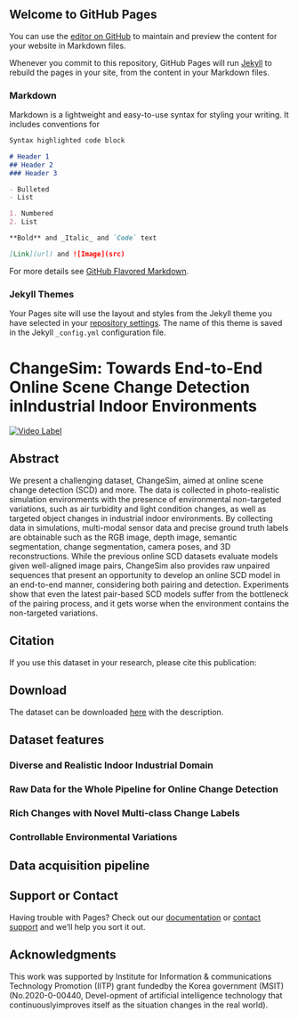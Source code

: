 ## Welcome to GitHub Pages

You can use the [editor on GitHub](https://github.com/SAMMiCA/ChangeSim/edit/gh-pages/index.md) to maintain and preview the content for your website in Markdown files.

Whenever you commit to this repository, GitHub Pages will run [Jekyll](https://jekyllrb.com/) to rebuild the pages in your site, from the content in your Markdown files.

### Markdown

Markdown is a lightweight and easy-to-use syntax for styling your writing. It includes conventions for

```markdown
Syntax highlighted code block

# Header 1
## Header 2
### Header 3

- Bulleted
- List

1. Numbered
2. List

**Bold** and _Italic_ and `Code` text

[Link](url) and ![Image](src)
```

For more details see [GitHub Flavored Markdown](https://guides.github.com/features/mastering-markdown/).

### Jekyll Themes

Your Pages site will use the layout and styles from the Jekyll theme you have selected in your [repository settings](https://github.com/SAMMiCA/ChangeSim/settings). The name of this theme is saved in the Jekyll `_config.yml` configuration file.








# ChangeSim: Towards End-to-End Online Scene Change Detection inIndustrial Indoor Environments

[![Video Label](http://img.youtube.com/vi/uLR1RNqJ1Mw/0.jpg)](https://youtu.be/3zMMWg40WZY)


## Abstract

We present a challenging dataset, ChangeSim, aimed at online scene change detection (SCD) and more. The data is collected in photo-realistic simulation environments with the presence of environmental non-targeted variations, such as air turbidity and light condition changes, as well as targeted object changes in industrial indoor environments. By collecting data in simulations, multi-modal sensor data and precise ground truth labels are obtainable such as the RGB image, depth image, semantic segmentation, change segmentation, camera poses, and 3D reconstructions. While the previous online SCD datasets evaluate models given well-aligned image pairs, ChangeSim also provides raw unpaired sequences that present an opportunity to develop an online SCD model in an end-to-end manner, considering both pairing and detection. Experiments show that even the latest pair-based SCD models suffer from the bottleneck of the pairing process, and it gets worse when the environment contains the non-targeted variations. 

## Citation

If you use this dataset in your research, please cite this publication:

## Download

The dataset can be downloaded [here](https://github.com/SAMMiCA/ChangeSim) with the description.



## Dataset features

### Diverse and Realistic Indoor Industrial Domain

### Raw Data for the Whole Pipeline for Online Change Detection

### Rich Changes with Novel Multi-class Change Labels

### Controllable Environmental Variations





## Data acquisition pipeline





## Support or Contact

Having trouble with Pages? Check out our [documentation](https://docs.github.com/categories/github-pages-basics/) or [contact support](https://support.github.com/contact) and we’ll help you sort it out.

## Acknowledgments

This work was supported by Institute for Information & communications Technology Promotion (IITP) grant fundedby the Korea government (MSIT) (No.2020-0-00440, Devel-opment of artificial intelligence technology that continuouslyimproves itself as the situation changes in the real world).
